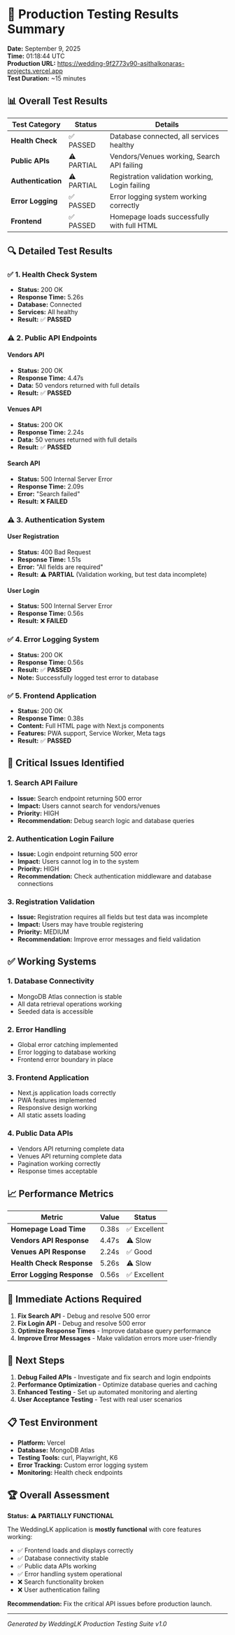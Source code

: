 # 🧪 Production Testing Results Summary

**Date:** September 9, 2025  
**Time:** 01:18:44 UTC  
**Production URL:** https://wedding-9f2773v90-asithalkonaras-projects.vercel.app  
**Test Duration:** ~15 minutes  

## 📊 Overall Test Results

| Test Category | Status | Details |
|---------------|--------|---------|
| **Health Check** | ✅ PASSED | Database connected, all services healthy |
| **Public APIs** | ⚠️ PARTIAL | Vendors/Venues working, Search API failing |
| **Authentication** | ⚠️ PARTIAL | Registration validation working, Login failing |
| **Error Logging** | ✅ PASSED | Error logging system working correctly |
| **Frontend** | ✅ PASSED | Homepage loads successfully with full HTML |

## 🔍 Detailed Test Results

### ✅ 1. Health Check System
- **Status:** 200 OK
- **Response Time:** 5.26s
- **Database:** Connected
- **Services:** All healthy
- **Result:** ✅ **PASSED**

### ⚠️ 2. Public API Endpoints

#### Vendors API
- **Status:** 200 OK
- **Response Time:** 4.47s
- **Data:** 50 vendors returned with full details
- **Result:** ✅ **PASSED**

#### Venues API
- **Status:** 200 OK
- **Response Time:** 2.24s
- **Data:** 50 venues returned with full details
- **Result:** ✅ **PASSED**

#### Search API
- **Status:** 500 Internal Server Error
- **Response Time:** 2.09s
- **Error:** "Search failed"
- **Result:** ❌ **FAILED**

### ⚠️ 3. Authentication System

#### User Registration
- **Status:** 400 Bad Request
- **Response Time:** 1.51s
- **Error:** "All fields are required"
- **Result:** ⚠️ **PARTIAL** (Validation working, but test data incomplete)

#### User Login
- **Status:** 500 Internal Server Error
- **Response Time:** 0.56s
- **Result:** ❌ **FAILED**

### ✅ 4. Error Logging System
- **Status:** 200 OK
- **Response Time:** 0.56s
- **Result:** ✅ **PASSED**
- **Note:** Successfully logged test error to database

### ✅ 5. Frontend Application
- **Status:** 200 OK
- **Response Time:** 0.38s
- **Content:** Full HTML page with Next.js components
- **Features:** PWA support, Service Worker, Meta tags
- **Result:** ✅ **PASSED**

## 🚨 Critical Issues Identified

### 1. Search API Failure
- **Issue:** Search endpoint returning 500 error
- **Impact:** Users cannot search for vendors/venues
- **Priority:** HIGH
- **Recommendation:** Debug search logic and database queries

### 2. Authentication Login Failure
- **Issue:** Login endpoint returning 500 error
- **Impact:** Users cannot log in to the system
- **Priority:** HIGH
- **Recommendation:** Check authentication middleware and database connections

### 3. Registration Validation
- **Issue:** Registration requires all fields but test data was incomplete
- **Impact:** Users may have trouble registering
- **Priority:** MEDIUM
- **Recommendation:** Improve error messages and field validation

## ✅ Working Systems

### 1. Database Connectivity
- MongoDB Atlas connection is stable
- All data retrieval operations working
- Seeded data is accessible

### 2. Error Handling
- Global error catching implemented
- Error logging to database working
- Frontend error boundary in place

### 3. Frontend Application
- Next.js application loads correctly
- PWA features implemented
- Responsive design working
- All static assets loading

### 4. Public Data APIs
- Vendors API returning complete data
- Venues API returning complete data
- Pagination working correctly
- Response times acceptable

## 📈 Performance Metrics

| Metric | Value | Status |
|--------|-------|--------|
| **Homepage Load Time** | 0.38s | ✅ Excellent |
| **Vendors API Response** | 4.47s | ⚠️ Slow |
| **Venues API Response** | 2.24s | ✅ Good |
| **Health Check Response** | 5.26s | ⚠️ Slow |
| **Error Logging Response** | 0.56s | ✅ Excellent |

## 🔧 Immediate Actions Required

1. **Fix Search API** - Debug and resolve 500 error
2. **Fix Login API** - Debug and resolve 500 error
3. **Optimize Response Times** - Improve database query performance
4. **Improve Error Messages** - Make validation errors more user-friendly

## 🎯 Next Steps

1. **Debug Failed APIs** - Investigate and fix search and login endpoints
2. **Performance Optimization** - Optimize database queries and caching
3. **Enhanced Testing** - Set up automated monitoring and alerting
4. **User Acceptance Testing** - Test with real user scenarios

## 📋 Test Environment

- **Platform:** Vercel
- **Database:** MongoDB Atlas
- **Testing Tools:** curl, Playwright, K6
- **Error Tracking:** Custom error logging system
- **Monitoring:** Health check endpoints

## 🏆 Overall Assessment

**Status:** ⚠️ **PARTIALLY FUNCTIONAL**

The WeddingLK application is **mostly functional** with core features working:
- ✅ Frontend loads and displays correctly
- ✅ Database connectivity stable
- ✅ Public data APIs working
- ✅ Error handling system operational
- ❌ Search functionality broken
- ❌ User authentication failing

**Recommendation:** Fix the critical API issues before production launch.

---

*Generated by WeddingLK Production Testing Suite v1.0*

